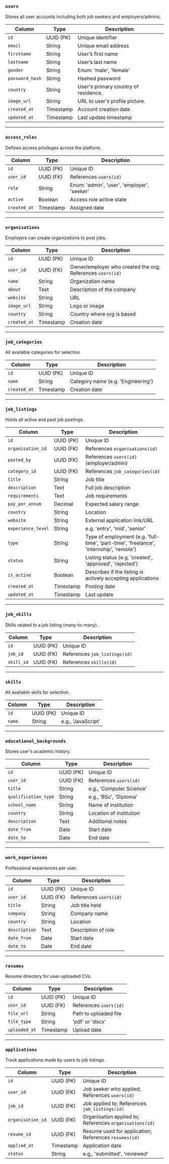 ### `users`

Stores all user accounts including both job seekers and employers/admins.

| Column          | Type      | Description                          |
| --------------- | --------- | ------------------------------------ |
| `id`            | UUID (PK) | Unique identifier                    |
| `email`         | String    | Unique email address                 |
| `firstname`     | String    | User’s first name                    |
| `lastname`      | String    | User’s last name                     |
| `gender`        | String    | Enum: 'male', 'female'               |
| `password_hash` | String    | Hashed password                      |
| `country`       | String    | User's primary country of residence. |
| `image_url`     | String    | URL to user's profile picture.       |
| `created_at`    | Timestamp | Account creation date                |
| `updated_at`    | Timestamp | Last update timestamp                |

---

### `access_roles`

Defines access privileges across the platform.

| Column       | Type      | Description                                 |
| ------------ | --------- | ------------------------------------------- |
| `id`         | UUID (PK) | Unique ID                                   |
| `user_id`    | UUID (FK) | References `users(id)`                      |
| `role`       | String    | Enum: 'admin', 'user', 'employer', 'seeker' |
| `active`     | Boolean   | Access role active state                    |
| `created_at` | Timestamp | Assigned date                               |

---

### `organisations`

Employers can create organizations to post jobs.

| Column       | Type      | Description                                                |
| ------------ | --------- | ---------------------------------------------------------- |
| `id`         | UUID (PK) | Unique ID                                                  |
| `user_id`    | UUID (FK) | Owner/employer who created the org; References `users(id)` |
| `name`       | String    | Organization name                                          |
| `about`      | Text      | Description of the company                                 |
| `website`    | String    | URL                                                        |
| `image_url`  | String    | Logo or image                                              |
| `country`    | String    | Country where org is based                                 |
| `created_at` | Timestamp | Creation date                                              |

---

### `job_categories`

All available categories for selection

| Column       | Type      | Description                        |
| ------------ | --------- | ---------------------------------- |
| `id`         | UUID (PK) | Unique ID                          |
| `name`       | String    | Category name (e.g. 'Engineering') |
| `created_at` | Timestamp | Creation date                      |

---

### `job_listings`

Holds all active and past job postings.

| Column             | Type      | Description                                                                             |
| ------------------ | --------- | --------------------------------------------------------------------------------------- |
| `id`               | UUID (PK) | Unique ID                                                                               |
| `organisation_id`  | UUID (FK) | References `organisations(id)`                                                          |
| `posted_by`        | UUID (FK) | References `users(id)` (employer/admin)                                                 |
| `category_id`      | UUID (FK) | References `job_categories(id)`                                                         |
| `title`            | String    | Job title                                                                               |
| `description`      | Text      | Full job description                                                                    |
| `requirements`     | Text      | Job requirements                                                                        |
| `pay_per_annum`    | Decimal   | Expected salary range                                                                   |
| `country`          | String    | Location                                                                                |
| `website`          | String    | External application link/URL                                                           |
| `experience_level` | String    | e.g. 'entry', 'mid', 'senior'                                                           |
| `type`             | String    | Type of employment (e.g. 'full-time', 'part-time', 'freelance', 'internship', 'remote') |
| `status`           | String    | Listing status (e.g. 'created', 'approved', 'rejected')                                 |
| `is_active`        | Boolean   | Describes if the listing is actively accepting applications                             |
| `created_at`       | Timestamp | Posting date                                                                            |
| `updated_at`       | Timestamp | Last update                                                                             |

---

### `job_skills`

Skills related to a job listing (many-to-many).

| Column     | Type      | Description                   |
| ---------- | --------- | ----------------------------- |
| `id`       | UUID (PK) | Unique ID                     |
| `job_id`   | UUID (FK) | References `job_listings(id)` |
| `skill_id` | UUID (FK) | References `skills(id)`       |

---

### `skills`

All available skills for selection.

| Column | Type      | Description        |
| ------ | --------- | ------------------ |
| `id`   | UUID (PK) | Unique ID          |
| `name` | String    | e.g., 'JavaScript' |

---

### `educational_backgrounds`

Stores user's academic history.

| Column               | Type      | Description              |
| -------------------- | --------- | ------------------------ |
| `id`                 | UUID (PK) | Unique ID                |
| `user_id`            | UUID (FK) | References `users(id)`   |
| `title`              | String    | e.g., 'Computer Science' |
| `qualification_type` | String    | e.g., 'BSc', 'Diploma'   |
| `school_name`        | String    | Name of institution      |
| `country`            | String    | Location of institution  |
| `description`        | Text      | Additional notes         |
| `date_from`          | Date      | Start date               |
| `date_to`            | Date      | End date                 |

---

### `work_experiences`

Professional experiences per user.

| Column        | Type      | Description            |
| ------------- | --------- | ---------------------- |
| `id`          | UUID (PK) | Unique ID              |
| `user_id`     | UUID (FK) | References `users(id)` |
| `title`       | String    | Job title held         |
| `company`     | String    | Company name           |
| `country`     | String    | Location               |
| `description` | Text      | Description of role    |
| `date_from`   | Date      | Start date             |
| `date_to`     | Date      | End date               |

---

### `resumes`

Resume directory for user-uploaded CVs.

| Column        | Type      | Description            |
| ------------- | --------- | ---------------------- |
| `id`          | UUID (PK) | Unique ID              |
| `user_id`     | UUID (FK) | References `users(id)` |
| `file_url`    | String    | Path to uploaded file  |
| `file_type`   | String    | 'pdf' or 'docx'        |
| `uploaded_at` | Timestamp | Upload date            |

---

### `applications`

Track applications made by users to job listings.

| Column            | Type      | Description                                             |
| ----------------- | --------- | ------------------------------------------------------- |
| `id`              | UUID (PK) | Unique ID                                               |
| `user_id`         | UUID (FK) | Job seeker who applied; References `users(id)`          |
| `job_id`          | UUID (FK) | Job applied to; References `job_listings(id)`           |
| `organisation_id` | UUID (FK) | Organisation applied to; References `organisations(id)` |
| `resume_id`       | UUID (FK) | Resume used for application; References `resumes(id)`   |
| `applied_at`      | Timestamp | Application date                                        |
| `status`          | String    | e.g., 'submitted', 'reviewed'                           |
